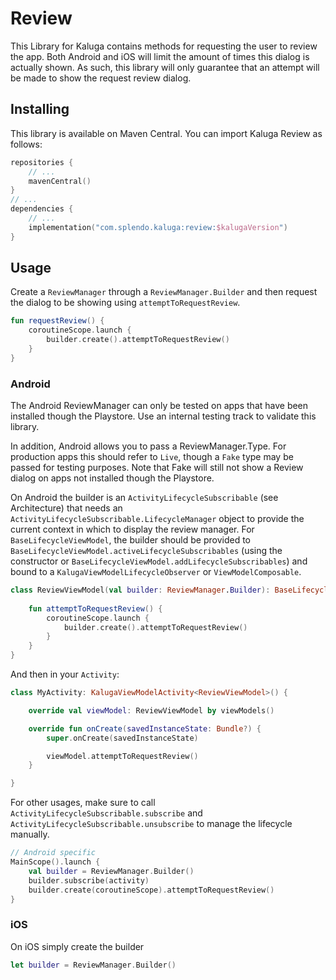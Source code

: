 # Review
This Library for Kaluga contains methods for requesting the user to review the app.
Both Android and iOS will limit the amount of times this dialog is actually shown.
As such, this library will only guarantee that an attempt will be made to show the request review dialog.

## Installing
This library is available on Maven Central. You can import Kaluga Review as follows:

```kotlin
repositories {
    // ...
    mavenCentral()
}
// ...
dependencies {
    // ...
    implementation("com.splendo.kaluga:review:$kalugaVersion")
}
```

## Usage
Create a `ReviewManager` through a `ReviewManager.Builder` and then request the dialog to be showing using `attemptToRequestReview`.

```kotlin
fun requestReview() {
    coroutineScope.launch {
        builder.create().attemptToRequestReview()
    }
}
```

### Android
The Android ReviewManager can only be tested on apps that have been installed though the Playstore.
Use an internal testing track to validate this library.

In addition, Android allows you to pass a ReviewManager.Type.
For production apps this should refer to `Live`, though a `Fake` type may be passed for testing purposes.
Note that Fake will still not show a Review dialog on apps not installed though the Playstore.

On Android the builder is an `ActivityLifecycleSubscribable` (see Architecture) that needs an `ActivityLifecycleSubscribable.LifecycleManager` object to provide the current context in which to display the review manager.
For `BaseLifecycleViewModel`, the builder should be provided to `BaseLifecycleViewModel.activeLifecycleSubscribables` (using the constructor or `BaseLifecycleViewModel.addLifecycleSubscribables`) and bound to a `KalugaViewModelLifecycleObserver` or `ViewModelComposable`.

```kotlin
class ReviewViewModel(val builder: ReviewManager.Builder): BaseLifecycleViewModel(builder) {
    
    fun attemptToRequestReview() {
        coroutineScope.launch {
            builder.create().attemptToRequestReview()
        }
    }
}
```

And then in your `Activity`:

```kotlin
class MyActivity: KalugaViewModelActivity<ReviewViewModel>() {

    override val viewModel: ReviewViewModel by viewModels()

    override fun onCreate(savedInstanceState: Bundle?) {
        super.onCreate(savedInstanceState)

        viewModel.attemptToRequestReview()
    }

}
```

For other usages, make sure to call `ActivityLifecycleSubscribable.subscribe` and `ActivityLifecycleSubscribable.unsubscribe` to manage the lifecycle manually.

```kotlin
// Android specific
MainScope().launch {
    val builder = ReviewManager.Builder()
    builder.subscribe(activity)
    builder.create(coroutineScope).attemptToRequestReview()
}
```

### iOS
On iOS simply create the builder

```swift
let builder = ReviewManager.Builder()
```
